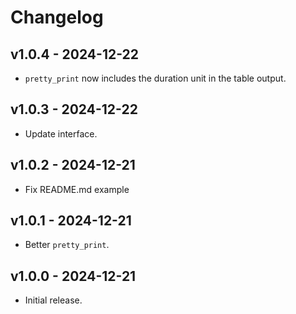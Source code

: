 # Changelog

## v1.0.4 - 2024-12-22

- `pretty_print` now includes the duration unit in the table output.

## v1.0.3 - 2024-12-22

- Update interface.

## v1.0.2 - 2024-12-21

- Fix README.md example

## v1.0.1 - 2024-12-21

- Better `pretty_print`.

## v1.0.0 - 2024-12-21

- Initial release.
